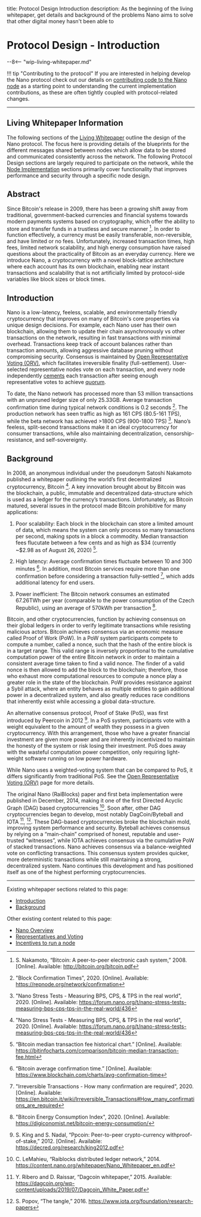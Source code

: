 title: Protocol Design Introduction
description: As the beginning of the living whitepaper, get details and background of the problems Nano aims to solve that other digital money hasn't been able to

# Protocol Design - Introduction

--8<-- "wip-living-whitepaper.md"

!!! tip "Contributing to the protocol"
	If you are interested in helping develop the Nano protocol check out our details on [contributing code to the Nano node](../node-implementation/contributing.md) as a starting point to understanding the current implementation contributions, as these are often tightly coupled with protocol-related changes.

---

## Living Whitepaper Information 

The following sections of the [Living Whitepaper](../what-is-nano/living-whitepaper.md) outline the design of the Nano protocol. The focus here is providing details of the blueprints for the different messages shared between nodes which allow data to be stored and communicated consistently across the network. The following Protocol Design sections are largely required to participate on the network, while the [Node Implementation](../node-implementation/introduction.md) sections primarily cover functionality that improves performance and security through a specific node design.

## Abstract

Since Bitcoin's release in 2009, there has been a growing shift away from traditional, government-backed currencies and financial systems towards modern payments systems based on cryptography, which offer the ability to store and transfer funds in a trustless and secure manner [^1]. In order to function effectively, a currency must be easily transferable, non-reversible, and have limited or no fees. Unfortunately, increased transaction times, high fees, limited network scalability, and high energy consumption have raised questions about the practicality of Bitcoin as an everyday currency.  Here we introduce Nano, a cryptocurrency with a novel block-lattice architecture where each account has its own blockchain, enabling near instant transactions and scalability that is not artificially limited by protocol-side variables like block sizes or block times. 

## Introduction

Nano is a low-latency, feeless, scalable, and environmentally friendly cryptocurrency that improves on many of Bitcoin's core properties via unique design decisions. For example, each Nano user has their own blockchain, allowing them to update their chain asynchronously vs other transactions on the network, resulting in fast transactions with minimal overhead. Transactions keep track of account balances rather than transaction amounts, allowing aggressive database pruning without compromising security. Consensus is maintained by [Open Representative Voting (ORV)](../protocol-design/orv-consensus.md), which facilitates irreversible finality (full-settlement). User-selected representative nodes vote on each transaction, and every node independently [cements](../glossary.md#cementing) each transaction after seeing enough representative votes to achieve [quorum](../glossary.md#quorum).

To date, the Nano network has processed more than 53 million transactions with an unpruned ledger size of only 25.33GB. Average transaction confirmation time during typical network conditions is 0.2 seconds [^2]. The production network has seen traffic as high as 161 CPS (80.5-161 TPS), while the beta network has achieved >1800 CPS (900-1800 TPS) [^3]. Nano’s feeless, split-second transactions make it an ideal cryptocurrency for consumer transactions, while also maintaining decentralization, censorship-resistance, and self-sovereignty.

## Background

In 2008, an anonymous individual under the pseudonym Satoshi Nakamoto published a whitepaper outlining the world’s first decentralized cryptocurrency, Bitcoin [^3]. A key innovation brought about by Bitcoin was the blockchain, a public, immutable and decentralized data-structure which is used as a ledger for the currency’s transactions. Unfortunately, as Bitcoin matured, several issues in the protocol made Bitcoin prohibitive for many applications: 

1. Poor scalability: Each block in the blockchain can store a limited amount of data, which means the system can only process so many transactions per second, making
spots in a block a commodity. Median transaction fees flucutate between a few cents and as high as \$34 (currently ~\$2.98 as of August 26, 2020) [^4].

2. High latency: Average confirmation times fluctuate between 10 and 300 minutes [^5]. In addition, most Bitcoin services require more than one confirmation before considering a transaction fully-settled [^6], which adds additional latency for end users.

3. Power inefficient: The Bitcoin network consumes an estimated 67.26TWh per year (comparable to the power consumption of the Czech Republic), using an average of 570kWh per transaction [^7].

Bitcoin, and other cryptocurrencies, function by achieving consensus on their global ledgers in order to verify legitimate transactions while resisting malicious actors. Bitcoin achieves consensus via an economic measure called Proof of Work (PoW). In a PoW system participants compete to compute a number, called a nonce, such that the hash of the entire block is in a target range. This valid range is inversely proportional to the cumulative computation power of the entire Bitcoin network in order to maintain a consistent average time taken to find a valid nonce. The finder of a valid nonce is then allowed to add the block to the blockchain; therefore, those who exhaust more computational resources to compute a nonce play a greater role in the state of the blockchain. PoW provides resistance against a Sybil attack, where an entity behaves as multiple entities to gain additional power in a decentralized system, and also greatly reduces race conditions that inherently exist while accessing a global data-structure. 

An alternative consensus protocol, Proof of Stake (PoS), was first introduced by Peercoin in 2012 [^8]. In a PoS system, participants vote with a weight equivalent to the amount of wealth they possess in a given cryptocurrency. With this arrangement, those who have a greater financial investment are given more power and are inherently incentivized to maintain the honesty of the system or risk losing their investment. PoS does away with the wasteful computation power competition, only requiring light-weight software running on low power hardware. 

While Nano uses a weighted-voting system that can be compared to PoS, it differs significantly from traditional PoS. See the [Open Representative Voting (ORV)](../protocol-design#orv-consensus.md) page for more details.

The original Nano (RaiBlocks) paper and first beta implementation were published in December, 2014, making it one of the first Directed Acyclic Graph (DAG) based cryptocurrencies [^9]. Soon after, other DAG cryptocurrencies began to develop, most notably DagCoin/Byteball and IOTA [^10], [^11]. These DAG-based cryptocurrencies broke the blockchain mold, improving system performance and security. Byteball achieves consensus by relying on a “main-chain” comprised of honest, reputable and user-trusted “witnesses”, while IOTA achieves consensus via the cumulative PoW of stacked transactions. Nano achieves consensus via a balance-weighted vote on conflicting transactions. This consensus system provides quicker, more deterministic transactions while still maintaining a strong, decentralized system. Nano continues this development and has positioned itself as one of the highest performing cryptocurrencies.

[^1]: S. Nakamoto, “Bitcoin: A peer-to-peer electronic cash system,” 2008. [Online]. Available: http://bitcoin.org/bitcoin.pdf
[^2]: "Block Confirmation Times", 2020. [Online]. Available: https://repnode.org/network/confirmation
[^3]: "Nano Stress Tests - Measuring BPS, CPS, & TPS in the real world", 2020. [Online]. Available: https://forum.nano.org/t/nano-stress-tests-measuring-bps-cps-tps-in-the-real-world/436
[^4]: “Bitcoin median transaction fee historical chart.” [Online]. Available: https://bitinfocharts.com/comparison/bitcoin-median-transaction-fee.html
[^5]: “Bitcoin average confirmation time.” [Online]. Available: https://www.blockchain.com/charts/avg-confirmation-time
[^6]: "Irreversible Transactions - How many confirmation are required", 2020. [Online]. Available: https://en.bitcoin.it/wiki/Irreversible_Transactions#How_many_confirmations_are_required
[^7]: "Bitcoin Energy Consumption Index", 2020. [Online]. Available: https://digiconomist.net/bitcoin-energy-consumption/
[^8]: S. King and S. Nadal, “Ppcoin: Peer-to-peer crypto-currency withproof-of-stake,” 2012. [Online]. Available: https://decred.org/research/king2012.pdf
[^9]: C. LeMahieu, “Raiblocks distributed ledger network,” 2014. https://content.nano.org/whitepaper/Nano_Whitepaper_en.pdf
[^10]: Y. Ribero and D. Raissar, “Dagcoin whitepaper,” 2015. Available: https://dagcoin.org/wp-content/uploads/2019/07/Dagcoin_White_Paper.pdf
[^11]: S. Popov, “The tangle,” 2016. https://www.iota.org/foundation/research-papers

---

Existing whitepaper sections related to this page:

* [Introduction](../whitepaper/english.md#introduction)
* [Background](../whitepaper/english.md#background)

Other existing content related to this page:

* [Nano Overview](../what-is-nano/overview.md)
* [Representatives and Voting](/what-is-nano/overview/#representatives-and-voting)
* [Incentives to run a node](https://medium.com/nanocurrency/the-incentives-to-run-a-node-ccc3510c2562)
